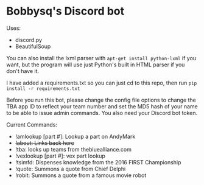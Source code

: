 # Bobbysq's Discord bot

Uses:
* discord.py
* BeautifulSoup  

You can also install the lxml parser with `apt-get install python-lxml` if you want, but the program will use just Python's built in HTML parser if you don't have it.

I have added a requirements.txt so you can just cd to this repo, then run `pip install -r requirements.txt`

Before you run this bot, please change the config file options to change the TBA app ID to reflect your team number and set the MD5 hash of your name to be able to issue admin commands. You also need your Discord bot token.

Current Commands:
* !amlookup [part #]: Lookup a part on AndyMark
* ~~!about: Links back here~~
* !tba: looks up teams from thebluealliance.com
* !vexlookup [part #]: vex part lookup
* !tsimfd: Dispenses knowledge from the 2016 FIRST Championship
* !quote: Summons a quote from Chief Delphi
* !robit: Summons a quote from a famous movie robot
